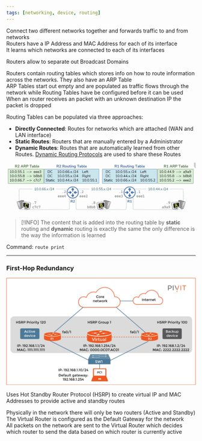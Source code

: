 ```yaml
---
tags: [networking, device, routing]
---
```


Connect two different networks together and forwards traffic to and from networks   
Routers have a IP Address and MAC Address for each of its interface  
It learns which networks are connected to each of its interfaces

Routers allow to separate out Broadcast Domains

Routers contain routing tables which stores info on how to route information across the networks. They also have an ARP Table  
ARP Tables start out empty and are populated as traffic flows through the network while Routing Tables have be configured before it can be used  
When an router receives an packet with an unknown destination IP the packet is dropped

Routing Tables can be populated via three approaches:

* **Directly Connected**: Routes for networks which are attached (WAN and LAN interface)
* **Static Routes**: Routers that are manually entered by a Administrator
* **Dynamic Routes**: Routes that are automatically learned from other Routes. [Dynamic Routing Protocols](../Layer-wise%20Concepts/Network%20(Internet)%20Layer%20Concepts/Dynamic%20Routing%20Protocols.md) are used to share these Routes

![Routing Tables](../images/routering-tables.png)

 > [!INFO]
 > The content that is added into the routing table by **static** routing and **dynamic** routing is exactly the same the only difference is the way the information is learned

Command: `route print`

---

### First-Hop Redundancy

![First Hop Dedendency|550](../images/first-hop-redendency.jpg)

Uses Hot Standby Router Protocol (HSRP) to create virtual IP and MAC Addresses to provide active and standby routes  

Physically in the network there will only be two routers (Active and Standby)  
The Virtual Router is configured as the Default Gateway for the network  
All packets on the network are sent to the Virtual Router which decides which router to send the data based on which router is currently active   
